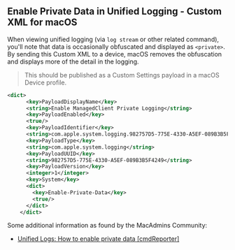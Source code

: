 ## Enable Private Data in Unified Logging - Custom XML for macOS ##

When viewing unified logging (via `log stream` or other related command), you'll note that data is occasionally obfuscated and displayed as `<private>`.   By sending this Custom XML to a device, macOS removes the obfuscation and displays more of the detail in the logging.

> This should be published as a Custom Settings payload in a macOS Device profile.


```XML
<dict>
      <key>PayloadDisplayName</key>
      <string>Enable ManagedClient Private Logging</string>
      <key>PayloadEnabled</key>
      <true/>
      <key>PayloadIdentifier</key>
      <string>com.apple.system.logging.982757D5-775E-4330-A5EF-089B3B5F4249</string>
      <key>PayloadType</key>
      <string>com.apple.system.logging</string>
      <key>PayloadUUID</key>
      <string>982757D5-775E-4330-A5EF-089B3B5F4249</string>
      <key>PayloadVersion</key>
      <integer>1</integer>
      <key>System</key>
      <dict>
        <key>Enable-Private-Data</key>
        <true/>
      </dict>
    </dict>
```

Some additional information as found by the MacAdmins Community:

* [Unified Logs: How to enable private data [cmdReporter]](https://www.cmdsec.com/unified-logs-enable-private-data/)